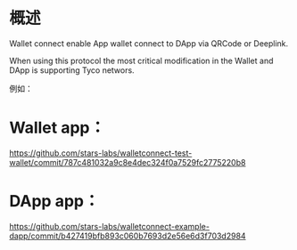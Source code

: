 # 概述

Wallet connect enable App wallet connect to DApp via QRCode or Deeplink.

When using this protocol the most critical modification in the Wallet and DApp is supporting Tyco networs.

例如：

# Wallet app：

https://github.com/stars-labs/walletconnect-test-wallet/commit/787c481032a9c8e4dec324f0a7529fc2775220b8

# DApp app：

https://github.com/stars-labs/walletconnect-example-dapp/commit/b427419bfb893c060b7693d2e56e6d3f703d2984